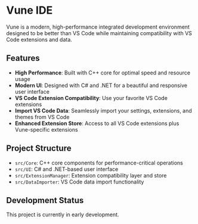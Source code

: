 # Vune IDE

Vune is a modern, high-performance integrated development environment designed to be better than VS Code while maintaining compatibility with VS Code extensions and data.

## Features

- **High Performance**: Built with C++ core for optimal speed and resource usage
- **Modern UI**: Designed with C# and .NET for a beautiful and responsive user interface
- **VS Code Extension Compatibility**: Use your favorite VS Code extensions
- **Import VS Code Data**: Seamlessly import your settings, extensions, and themes from VS Code
- **Enhanced Extension Store**: Access to all VS Code extensions plus Vune-specific extensions

## Project Structure

- `src/Core`: C++ core components for performance-critical operations
- `src/UI`: C# and .NET-based user interface
- `src/ExtensionManager`: Extension compatibility layer and store
- `src/DataImporter`: VS Code data import functionality

## Development Status

This project is currently in early development.